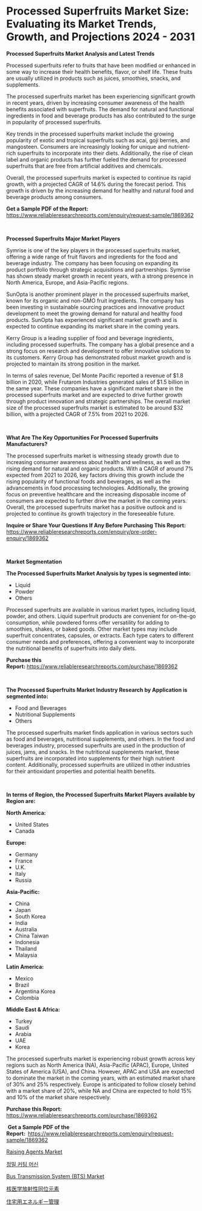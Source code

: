 <p><h1>Processed Superfruits Market Size: Evaluating its Market Trends, Growth, and Projections 2024 - 2031</h1></p><p><strong>Processed Superfruits Market Analysis and Latest Trends</strong></p>
<p><p>Processed superfruits refer to fruits that have been modified or enhanced in some way to increase their health benefits, flavor, or shelf life. These fruits are usually utilized in products such as juices, smoothies, snacks, and supplements.</p><p>The processed superfruits market has been experiencing significant growth in recent years, driven by increasing consumer awareness of the health benefits associated with superfruits. The demand for natural and functional ingredients in food and beverage products has also contributed to the surge in popularity of processed superfruits.</p><p>Key trends in the processed superfruits market include the growing popularity of exotic and tropical superfruits such as acai, goji berries, and mangosteen. Consumers are increasingly looking for unique and nutrient-rich superfruits to incorporate into their diets. Additionally, the rise of clean label and organic products has further fueled the demand for processed superfruits that are free from artificial additives and chemicals.</p><p>Overall, the processed superfruits market is expected to continue its rapid growth, with a projected CAGR of 14.6% during the forecast period. This growth is driven by the increasing demand for healthy and natural food and beverage products among consumers.</p></p>
<p><strong>Get a Sample PDF of the Report:&nbsp;</strong> <a href="https://www.reliableresearchreports.com/enquiry/request-sample/1869362">https://www.reliableresearchreports.com/enquiry/request-sample/1869362</a></p>
<p>&nbsp;</p>
<p><strong>Processed Superfruits Major Market Players</strong></p>
<p><p>Symrise is one of the key players in the processed superfruits market, offering a wide range of fruit flavors and ingredients for the food and beverage industry. The company has been focusing on expanding its product portfolio through strategic acquisitions and partnerships. Symrise has shown steady market growth in recent years, with a strong presence in North America, Europe, and Asia-Pacific regions.</p><p>SunOpta is another prominent player in the processed superfruits market, known for its organic and non-GMO fruit ingredients. The company has been investing in sustainable sourcing practices and innovative product development to meet the growing demand for natural and healthy food products. SunOpta has experienced significant market growth and is expected to continue expanding its market share in the coming years.</p><p>Kerry Group is a leading supplier of food and beverage ingredients, including processed superfruits. The company has a global presence and a strong focus on research and development to offer innovative solutions to its customers. Kerry Group has demonstrated robust market growth and is projected to maintain its strong position in the market.</p><p>In terms of sales revenue, Del Monte Pacific reported a revenue of $1.8 billion in 2020, while Frutarom Industries generated sales of $1.5 billion in the same year. These companies have a significant market share in the processed superfruits market and are expected to drive further growth through product innovation and strategic partnerships. The overall market size of the processed superfruits market is estimated to be around $32 billion, with a projected CAGR of 7.5% from 2021 to 2026.</p></p>
<p>&nbsp;</p>
<p><strong>What Are The Key Opportunities For Processed Superfruits Manufacturers?</strong></p>
<p><p>The processed superfruits market is witnessing steady growth due to increasing consumer awareness about health and wellness, as well as the rising demand for natural and organic products. With a CAGR of around 7% expected from 2021 to 2026, key factors driving this growth include the rising popularity of functional foods and beverages, as well as the advancements in food processing technologies. Additionally, the growing focus on preventive healthcare and the increasing disposable income of consumers are expected to further drive the market in the coming years. Overall, the processed superfruits market has a positive outlook and is projected to continue its growth trajectory in the foreseeable future.</p></p>
<p><strong>Inquire or Share Your Questions If Any Before Purchasing This Report:</strong> <a href="https://www.reliableresearchreports.com/enquiry/pre-order-enquiry/1869362">https://www.reliableresearchreports.com/enquiry/pre-order-enquiry/1869362</a></p>
<p>&nbsp;</p>
<p><strong>Market Segmentation</strong></p>
<p><strong>The Processed Superfruits Market Analysis by types is segmented into:</strong></p>
<p><ul><li>Liquid</li><li>Powder</li><li>Others</li></ul></p>
<p><p>Processed superfruits are available in various market types, including liquid, powder, and others. Liquid superfruit products are convenient for on-the-go consumption, while powdered forms offer versatility for adding to smoothies, shakes, or baked goods. Other market types may include superfruit concentrates, capsules, or extracts. Each type caters to different consumer needs and preferences, offering a convenient way to incorporate the nutritional benefits of superfruits into daily diets.</p></p>
<p><strong>Purchase this Report:&nbsp;</strong><a href="https://www.reliableresearchreports.com/purchase/1869362">https://www.reliableresearchreports.com/purchase/1869362</a></p>
<p>&nbsp;</p>
<p><strong>The Processed Superfruits Market Industry Research by Application is segmented into:</strong></p>
<p><ul><li>Food and Beverages</li><li>Nutritional Supplements</li><li>Others</li></ul></p>
<p><p>The processed superfruits market finds application in various sectors such as food and beverages, nutritional supplements, and others. In the food and beverages industry, processed superfruits are used in the production of juices, jams, and snacks. In the nutritional supplements market, these superfruits are incorporated into supplements for their high nutrient content. Additionally, processed superfruits are utilized in other industries for their antioxidant properties and potential health benefits.</p></p>
<p>&nbsp;</p>
<p><strong>In terms of Region, the Processed Superfruits Market Players available by Region are:</strong></p>
<p>
    <p> <strong> North America: </strong>
        <ul>
            <li>United States</li>
            <li>Canada</li>
        </ul>
        </p> 
    <p> <strong> Europe: </strong>
        <ul>
            <li>Germany</li>
            <li>France</li>
            <li>U.K.</li>
            <li>Italy</li>
            <li>Russia</li>
        </ul>
        </p> 
    <p> <strong> Asia-Pacific: </strong>
        <ul>
            <li>China</li>
            <li>Japan</li>
            <li>South Korea</li>
            <li>India</li>
            <li>Australia</li>
            <li>China Taiwan</li>
            <li>Indonesia</li>
            <li>Thailand</li>
            <li>Malaysia</li>
        </ul>
        </p> 
    <p> <strong> Latin America: </strong>
        <ul>
            <li>Mexico</li>
            <li>Brazil</li>
            <li>Argentina Korea</li>
            <li>Colombia</li>
        </ul>
        </p> 
    <p> <strong> Middle East & Africa: </strong>
        <ul>
            <li>Turkey</li>
            <li>Saudi</li>
            <li>Arabia</li>
            <li>UAE</li>
            <li>Korea</li>
        </ul>
    </p>
    </p>
<p><p>The processed superfruits market is experiencing robust growth across key regions such as North America (NA), Asia-Pacific (APAC), Europe, United States of America (USA), and China. However, APAC and USA are expected to dominate the market in the coming years, with an estimated market share of 30% and 25% respectively. Europe is anticipated to follow closely behind with a market share of 20%, while NA and China are expected to hold 15% and 10% of the market share respectively.</p></p>
<p><strong>Purchase this Report: </strong><a href="https://www.reliableresearchreports.com/purchase/1869362">https://www.reliableresearchreports.com/purchase/1869362</a></p>
<p>&nbsp;<strong>Get a Sample PDF of the Report:&nbsp;&nbsp;</strong><a href="https://www.reliableresearchreports.com/enquiry/request-sample/1869362">https://www.reliableresearchreports.com/enquiry/request-sample/1869362</a></p>
<p><strong></strong></p>
<p><p><a href="https://github.com/dimitrishawkinswaynenp91rgz/Market-Research-Report-List-2/blob/main/raising-agents-market.md">Raising Agents Market</a></p><p><a href="https://github.com/PhilToryphy7876567/Market-Research-Report-List-1/blob/main/736167716222.md">정밀 커팅 머신</a></p><p><a href="https://issuu.com/reportprime-2/docs/bus-transmission-system-bts-market-size-2030.pptx">Bus Transmission System (BTS) Market</a></p><p><a href="https://medium.com/@elenorkiehn/%E6%A0%B8%E5%8C%BB%E5%AD%A6%E6%94%BE%E5%B0%84%E6%80%A7%E5%90%8C%E4%BD%8D%E4%BD%93%E5%B8%82%E5%A0%B4-%E5%B8%82%E5%A0%B4cagr-%E5%B8%82%E5%A0%B4%E3%83%88%E3%83%AC%E3%83%B3%E3%83%89-%E3%81%8A%E3%82%88%E3%81%B3%E6%88%90%E9%95%B7%E6%88%A6%E7%95%A5%E3%81%AB%E9%96%A2%E3%81%99%E3%82%8B%E6%B4%9E%E5%AF%9F-ac9ce9b3a82f">核医学放射性同位元素</a></p><p><a href="https://github.com/luffiazaza/Market-Research-Report-List-1/blob/main/838616617631.md">住宅用エネルギー管理</a></p></p>